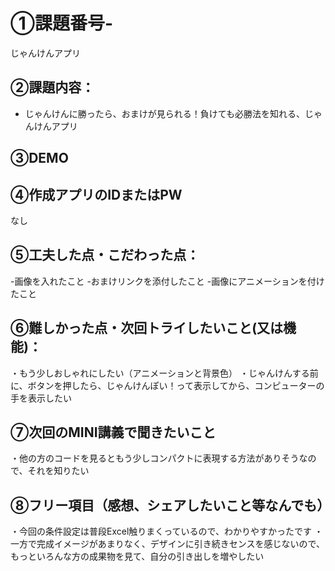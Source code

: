 # ①課題番号-
じゃんけんアプリ
## ②課題内容：
- じゃんけんに勝ったら、おまけが見られる！負けても必勝法を知れる、じゃんけんアプリ
## ③DEMO

## ④作成アプリのIDまたはPW
なし
## ⑤工夫した点・こだわった点：
-画像を入れたこと
-おまけリンクを添付したこと
-画像にアニメーションを付けたこと
## ⑥難しかった点・次回トライしたいこと(又は機能)：
  ・もう少しおしゃれにしたい（アニメーションと背景色）
  ・じゃんけんする前に、ボタンを押したら、じゃんけんぽい！って表示してから、コンピューターの手を表示したい
## ⑦次回のMINI講義で聞きたいこと
  ・他の方のコードを見るともう少しコンパクトに表現する方法がありそうなので、それを知りたい
## ⑧フリー項目（感想、シェアしたいこと等なんでも）
  ・今回の条件設定は普段Excel触りまくっているので、わかりやすかったです
  ・一方で完成イメージがあまりなく、デザインに引き続きセンスを感じないので、もっといろんな方の成果物を見て、自分の引き出しを増やしたい

